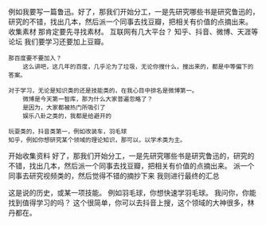 例如我要写一篇鲁迅。好了，那我们开始分工，一是先研究哪些书是研究鲁迅的，研究的不错，找出几本，然后派一个同事去找豆瓣，把相关有价值的点摘出来。
收集素材
    那肯定要先寻找素材。
        互联网有几大平台？
            知乎、抖音、微博、天涯等论坛
            我们要学习还要加上豆瓣。


    那百度要不要加入？
        这么讲吧，这几年的百度，几乎沦为了垃圾，无论你搜什么，搜出来的，都是中等偏下的答案。

    对于学习，无论是知识类的还是技能类的，在我心目中排名是微博第一。
        微博是今天第一智库，那为什么大家普遍忽略了？
        是因为，大家都被热门所吸引了
        娱乐八卦之类的，我都是给避开的

    玩耍类的，抖音类第一，例如改装车，羽毛球
    知乎，例如你想研究某个领域的理论知识，那可以，以学术类为主。

开始收集资料
    好了，那我们开始分工，一是先研究哪些书是研究鲁迅的，研究的不错，找出几本，然后派一个同事去找豆瓣，把相关有价值的点摘出来。
    派一个同事去研究视频类的，然后觉得不错的摘抄下来
    我则进行最终的汇总

这是说的历史，或某一项技能。
例如羽毛球，你想快速学羽毛球。
    我问你，你能找到值得学习的吗？
    这个很简单，你可以去抖音上搜，这个领域的大神很多，林丹都在。

